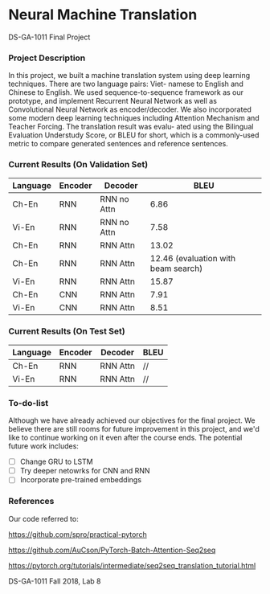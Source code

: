 # Neural Machine Translation

DS-GA-1011 Final Project

### Project Description

In this project, we built a machine translation system using deep learning techniques. There are two language pairs: Viet- namese to English and Chinese to English. We used sequence-to-sequence framework as our prototype, and implement Recurrent Neural Network as well as Convolutional Neural Network as encoder/decoder. We also incorporated some modern deep learning techniques including Attention Mechanism and Teacher Forcing. The translation result was evalu- ated using the Bilingual Evaluation Understudy Score, or BLEU for short, which is a commonly-used metric to compare generated sentences and reference sentences.


### Current Results (On Validation Set)

| Language  | Encoder | Decoder | BLEU |
| ------------- | ------------- |------------- | ------------- |
| Ch-En  | RNN | RNN no Attn | 6.86 |
| Vi-En  | RNN | RNN no Attn | 7.58 |
| Ch-En  | RNN | RNN Attn | 13.02 |
| Ch-En  | RNN | RNN Attn | 12.46 (evaluation with beam search)|
| Vi-En  | RNN | RNN Attn | 15.87 |
| Ch-En  | CNN | RNN Attn | 7.91 |
| Vi-En  | CNN  | RNN Attn | 8.51 |

### Current Results (On Test Set)
| Language  | Encoder | Decoder | BLEU |
| ------------- | ------------- |------------- | ------------- |
| Ch-En  | RNN | RNN Attn | // |
| Vi-En  | RNN | RNN Attn | // |

### To-do-list

Although we have already achieved our objectives for the final project. We believe there are still rooms for future improvement in this project, and we'd like to continue working on it even after the course ends. The potential future work includes:  

- [ ] Change GRU to LSTM
- [ ] Try deeper netowrks for CNN and RNN
- [ ] Incorporate pre-trained embeddings

### References

Our code referred to: 

https://github.com/spro/practical-pytorch

https://github.com/AuCson/PyTorch-Batch-Attention-Seq2seq

https://pytorch.org/tutorials/intermediate/seq2seq_translation_tutorial.html

DS-GA-1011 Fall 2018, Lab 8



